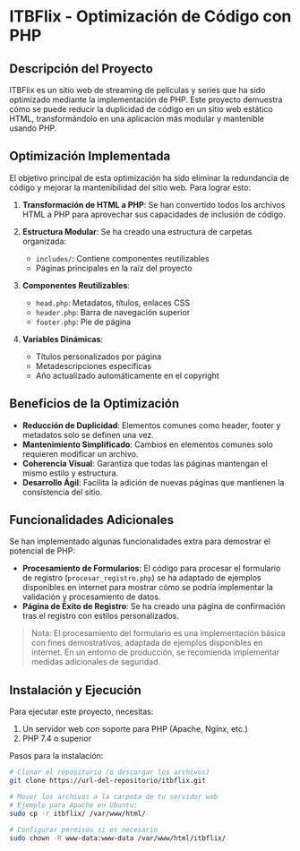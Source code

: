 # ITBFlix - Optimización de Código con PHP

## Descripción del Proyecto

ITBFlix es un sitio web de streaming de películas y series que ha sido optimizado mediante la implementación de PHP. Este proyecto demuestra cómo se puede reducir la duplicidad de código en un sitio web estático HTML, transformándolo en una aplicación más modular y mantenible usando PHP.

## Optimización Implementada

El objetivo principal de esta optimización ha sido eliminar la redundancia de código y mejorar la mantenibilidad del sitio web. Para lograr esto:

1. **Transformación de HTML a PHP**: Se han convertido todos los archivos HTML a PHP para aprovechar sus capacidades de inclusión de código.

2. **Estructura Modular**: Se ha creado una estructura de carpetas organizada:
   - `includes/`: Contiene componentes reutilizables
   - Páginas principales en la raíz del proyecto

3. **Componentes Reutilizables**:
   - `head.php`: Metadatos, títulos, enlaces CSS
   - `header.php`: Barra de navegación superior
   - `footer.php`: Pie de página

4. **Variables Dinámicas**:
   - Títulos personalizados por página
   - Metadescripciones específicas
   - Año actualizado automáticamente en el copyright

## Beneficios de la Optimización

- **Reducción de Duplicidad**: Elementos comunes como header, footer y metadatos solo se definen una vez.
- **Mantenimiento Simplificado**: Cambios en elementos comunes solo requieren modificar un archivo.
- **Coherencia Visual**: Garantiza que todas las páginas mantengan el mismo estilo y estructura.
- **Desarrollo Ágil**: Facilita la adición de nuevas páginas que mantienen la consistencia del sitio.

## Funcionalidades Adicionales

Se han implementado algunas funcionalidades extra para demostrar el potencial de PHP:

- **Procesamiento de Formularios**: El código para procesar el formulario de registro (`procesar_registro.php`) se ha adaptado de ejemplos disponibles en internet para mostrar cómo se podría implementar la validación y procesamiento de datos.
- **Página de Éxito de Registro**: Se ha creado una página de confirmación tras el registro con estilos personalizados.

> Nota: El procesamiento del formulario es una implementación básica con fines demostrativos, adaptada de ejemplos disponibles en internet. En un entorno de producción, se recomienda implementar medidas adicionales de seguridad.

## Instalación y Ejecución

Para ejecutar este proyecto, necesitas:

1. Un servidor web con soporte para PHP (Apache, Nginx, etc.)
2. PHP 7.4 o superior

Pasos para la instalación:

```bash
# Clonar el repositorio (o descargar los archivos)
git clone https://url-del-repositorio/itbflix.git

# Mover los archivos a la carpeta de tu servidor web
# Ejemplo para Apache en Ubuntu:
sudo cp -r itbflix/ /var/www/html/

# Configurar permisos si es necesario
sudo chown -R www-data:www-data /var/www/html/itbflix/
